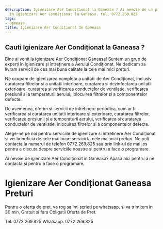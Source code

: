 ```yaml
---
description: Igienizare Aer Condiționat la Ganeasa ? Ai nevoie de un profesionist
  in Igienizare Aer Condiționat la Ganeasa. tel. 0772.269.825
tags:
- Ganeasa
title: Igienizare Aer Condiționat In Ganeasa
---
```



## Cauti Igienizare Aer Condiționat la Ganeasa ?

Bine ai venit la igienizare Aer Condiționat Ganeasa! Suntem un grup de experți în igienizare și întreținere a Aerului Condiționat. Ne dedicam sa livram servicii de cea mai buna calitate la cele mai mici preturi.

Ne ocupam de igienizarea completa a unitatii de Aer Condiționat, inclusiv curatarea filtrelor si a unitatii interioare, curatarea si dezinfectarea unitatii exterioare, curatarea si verificarea conductelor de ventilatie, verificarea presiunii si a temperaturii aerului, inlocuirea filtrelor si a componentelor defecte.

De asemenea, oferim si servicii de intretinere periodica, cum ar fi verificarea si curatarea unitatii interioare și exterioare, curatarea filtrelor, verificarea presiunii și a temperaturii aerului, verificarea si curatarea conductelor de ventilatie, inlocuirea filtrelor si a componentelor defecte.

Alege-ne pe noi pentru serviciile de igienizare si intretinere Aer Condiționat si vei beneficia de cele mai bune servicii la cele mai mici preturi. Ne poti contacta la numarul de telefon 0772.269.825 sau prin link-ul de mai jos pentru a discuta despre serviciile noastre si pentru a face o programare. 

Ai nevoie de igienizare Aer Condiționat in Ganeasa? Apasa aici pentru a ne contacta și pentru a face o programare.

# Igienizare Aer Condiționat Ganeasa Preturi
Pentru o oferta de pret, va rog sa imi scrieti pe whatsapp, si va trimitem in 30 min, Gratuit si fara Obligatii Oferta de Pret.

Tel. 0772.269.825
Whatsapp. 0772.269.825
